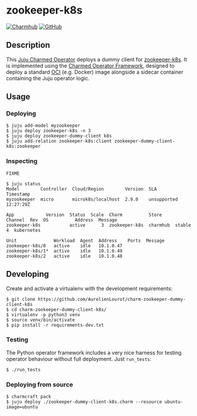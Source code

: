 # zookeeper-k8s

[![Charmhub](https://img.shields.io/badge/Charmhub-orange)](https://charmhub.io/zookeeper-dummy-client-k8s)
[![GitHub](https://img.shields.io/badge/GitHub-orange)](https://github.com/AurelienLourot/charm-zookeeper-dummy-client-k8s)

## Description

This [Juju Charmed Operator](https://juju.is/docs) deploys a dummy client for
[zookeeper-k8s](https://charmhub.io/zookeeper-k8s). It is implemented using the
[Charmed Operator Framework](https://juju.is/docs/sdk), designed to deploy a
standard [OCI](https://opencontainers.org/) (e.g. Docker) image alongside a
sidecar container containing the Juju operator logic.

## Usage

### Deploying

```
$ juju add-model myzookeeper
$ juju deploy zookeeper-k8s -n 3
$ juju deploy zookeeper-dummy-client k8s
$ juju add-relation zookeeper-k8s:client zookeeper-dummy-client-k8s:zookeeper
```

### Inspecting

`FIXME`

```
$ juju status
Model        Controller  Cloud/Region        Version  SLA          Timestamp
myzookeeper  micro       microk8s/localhost  2.9.0    unsupported  12:27:29Z

App            Version  Status  Scale  Charm          Store     Channel  Rev  OS          Address  Message
zookeeper-k8s           active      3  zookeeper-k8s  charmhub  stable     4  kubernetes

Unit              Workload  Agent  Address    Ports  Message
zookeeper-k8s/0   active    idle   10.1.0.47
zookeeper-k8s/1*  active    idle   10.1.0.49
zookeeper-k8s/2   active    idle   10.1.0.48
```

## Developing

Create and activate a virtualenv with the development requirements:

```
$ git clone https://github.com/AurelienLourot/charm-zookeeper-dummy-client-k8s
$ cd charm-zookeeper-dummy-client-k8s/
$ virtualenv -p python3 venv
$ source venv/bin/activate
$ pip install -r requirements-dev.txt
```

### Testing

The Python operator framework includes a very nice harness for testing
operator behaviour without full deployment. Just `run_tests`:

```
$ ./run_tests
```

### Deploying from source

```
$ charmcraft pack
$ juju deploy ./zookeeper-dummy-client-k8s.charm --resource ubuntu-image=ubuntu
```
